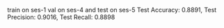 train on ses-1 val on ses-4 and test on ses-5
Test Accuracy: 0.8891, Test Precision: 0.9016, Test Recall: 0.8898
